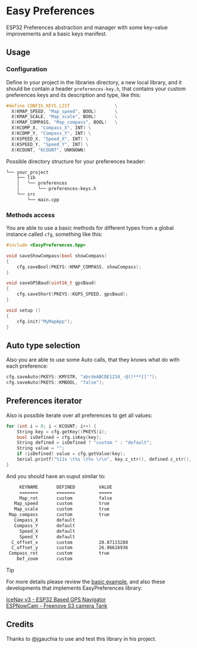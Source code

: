 # Easy Preferences

ESP32 Preferences abstraction and manager with some key-value improvements and a  basic keys manifest.

## Usage

### Configuration

Define in your project in the libraries directory, a new local library, and it  should be contain a header `preferences-key.h`, that contains your custom preferences keys and its description and type, like this:

```cpp
#define CONFIG_KEYS_LIST                 \
  X(KMAP_SPEED, "Map_speed", BOOL)       \
  X(KMAP_SCALE, "Map_scale", BOOL)       \
  X(KMAP_COMPASS, "Map_compass", BOOL)   \
  X(KCOMP_X, "Compass_X", INT) \
  X(KCOMP_Y, "Compass_Y", INT) \
  X(KSPEED_X, "Speed_X", INT) \
  X(KSPEED_Y, "Speed_Y", INT) \
  X(KCOUNT, "KCOUNT", UNKNOWN)
```

Possible directory structure for your preferences header:

```bash
└── your_project
    ├── lib
    │   └── preferences
    │       └── preferences-keys.h
    └── src
        └── main.cpp
```

### Methods access

You are able to use a basic methods for different types from a global instance called `cfg`, something like this:

```cpp
#include <EasyPreferences.hpp>

void saveShowCompass(bool showCompass)
{
    cfg.saveBool(PKEYS::KMAP_COMPASS, showCompass);
}

void saveGPSBaud(uint16_t gpsBaud)
{
    cfg.saveShort(PKEYS::KGPS_SPEED, gpsBaud);
}

void setup ()
{
    cfg.init("MyMapApp");
}
```

## Auto type selection

Also you are able to use some Auto calls, that they knows what do with each preference:

```cpp
cfg.saveAuto(PKEYS::KMYSTR, "abcdeABCDE1234_-@()***[]'");
cfg.saveAuto(PKEYS::KMBOOL, "false");
```

## Preferences iterator

Also is possible iterate over all preferences to get all values:

```cpp
for (int i = 0; i < KCOUNT; i++) {
    String key = cfg.getKey((PKEYS)i);
    bool isDefined = cfg.isKey(key);
    String defined = isDefined ? "custom " : "default";
    String value = "";
    if (isDefined) value = cfg.getValue(key);
    Serial.printf("%11s \t%s \t%s \r\n", key.c_str(), defined.c_str(), value.c_str());
}
```

And you should have an ouput similar to:

```bash
     KEYNAME       DEFINED         VALUE
     =======       =======         =====
     Map_rot       custom          false
   Map_speed       custom          true
   Map_scale       custom          true
 Map_compass       custom          true
   Compass_X       default 
   Compass_Y       default 
     Speed_X       default 
     Speed_Y       default 
  C_offset_x       custom          28.87115288
  C_offset_y       custom          26.96616936
 Compass_rot       custom          true
    Def_zoom       custom  
```

>[!TIP]
>For more details please review the [basic example](https://github.com/hpsaturn/easy-preferences/tree/master/examples/basic), and also these developments that implements EasyPreferences library:

[ IceNav v3 - ESP32 Based GPS Navigator](https://github.com/jgauchia/IceNav-v3)  
[ESPNowCam - Freenove S3 camera Tank](https://github.com/hpsaturn/ESPNowCam/tree/master/examples/freenove-tank)

## Credits

Thanks to @jgauchia to use and test this library in his project.
